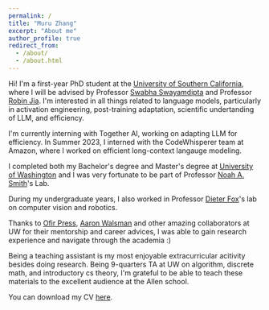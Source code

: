 ```yaml
---
permalink: /
title: "Muru Zhang"
excerpt: "About me"
author_profile: true
redirect_from: 
  - /about/
  - /about.html
---
```


Hi! I'm a first-year PhD student at the [University of Southern California](https://viterbischool.usc.edu/), where I will be advised by Professor [Swabha Swayamdipta](https://swabhs.com/) and Professor [Robin Jia](https://robinjia.github.io/). I'm interested in all things related to language models, particularly in activation engineering, post-training adaptation, scientific undertanding of LLM, and efficiency.

I'm currently interning with Together AI, working on adapting LLM for efficiency. In Summer 2023, I interned with the CodeWhisperer team at Amazon, where I worked on efficient long-context langauge modeling.

I completed both my Bachelor's degree and Master's degree at [University of Washington](https://www.cs.washington.edu/) and I was very fortunate to be part of Professor [Noah A. Smith](https://nasmith.github.io/)'s Lab.

During my undergraduate years, I also worked in Professor [Dieter Fox](https://homes.cs.washington.edu/~fox/)'s lab on computer vision and robotics.

Thanks to [Ofir Press](https://ofir.io/), [Aaron Walsman](https://github.com/aaronwalsman) and other amazing collaborators at UW for their mentorship and career advices, I was able to gain research experience and navigate through the academia :)

Being a teaching assistant is my most enjoyable extracurricular acitivity besides doing research. Being 9-quarters TA at UW on algorithm, discrete math, and introductory cs theory, I'm grateful to be able to teach these materials to the excellent audience at the Allen school.

You can download my CV [here](../files/Muru_Zhang_CV.pdf).
